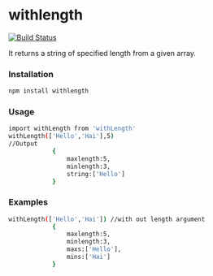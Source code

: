 # withlength

[![Build Status](https://travis-ci.org/sunilhari/withlength.svg?branch=master)](https://travis-ci.org/sunilhari/withlength)

It returns a string of specified length  from a given  array.


### Installation

```sh
npm install withlength
```

### Usage

```sh
import withLength from 'withLength'
withLength(['Hello','Hai'],5) 
//Output
            {
                maxlength:5,
                minlength:3,
                string:['Hello']
            }
```

### Examples

```sh
withLength(['Hello','Hai']) //with out length argument
            {
                maxlength:5,
                minlength:3,
                maxs:['Hello'],
                mins:['Hai']
            }   
```
